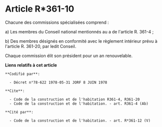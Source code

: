 # Article R*361-10

Chacune des commissions spécialisées comprend :

a) Les membres du Conseil national mentionnés au a de l'article R. 361-4 ;

b) Des membres désignés en conformité avec le règlement intérieur prévu à l'article R. 361-20, par ledit Conseil.

Chaque commission élit son président pour un an renouvelable.

**Liens relatifs à cet article**

	**Codifié par**:

	  - Décret n°78-622 1978-05-31 JORF 8 JUIN 1978

	**Cite**:

	  - Code de la construction et de l'habitation R361-4, R361-20
	  - Code de la construction et de l'habitation. - art. R361-4 (Ab)

	**Cité par**:

	  - Code de la construction et de l'habitation. - art. R*361-12 (V)
